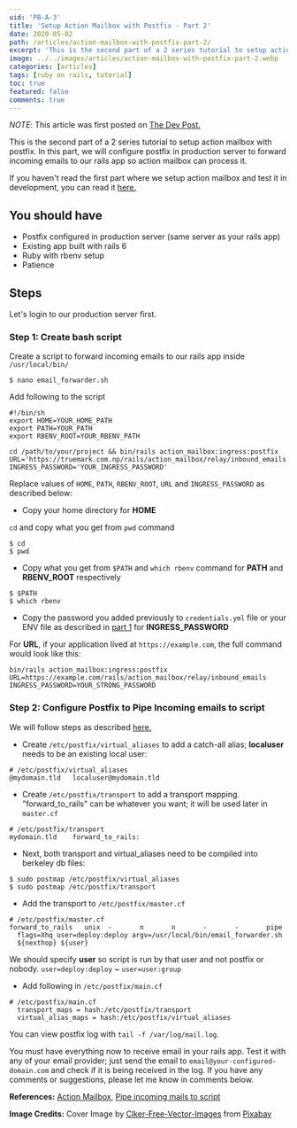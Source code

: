 ```yaml
---
uid: 'PB-A-3'
title: 'Setup Action Mailbox with Postfix - Part 2'
date: 2020-05-02
path: /articles/action-mailbox-with-postfix-part-2/
excerpt: 'This is the second part of a 2 series tutorial to setup action mailbox with postfix. In this part, we will configure postfix in production server to forward incoming emails to our rails app so action mailbox can process it.'
image: ../../images/articles/action-mailbox-with-postfix-part-2.webp
categories: [articles]
tags: [ruby on rails, tutorial]
toc: true
featured: false
comments: true
---
```


_NOTE_: This article was first posted on <a href="https://thedevpost.com/blog/setup-action-mailbox-with-postfix-part-2/" rel="canonical" target="_blank">The Dev Post.</a>

This is the second part of a 2 series tutorial to setup action mailbox with postfix. In this part, we will configure postfix in production server to forward incoming emails to our rails app so action mailbox can process it.

If you haven't read the first part where we setup action mailbox and test it in development, you can read it <a href="/articles/action-mailbox-with-postfix-part-1/">here.</a>

## You should have

- Postfix configured in production server (same server as your rails app)
- Existing app built with rails 6
- Ruby with rbenv setup
- Patience

## Steps

Let's login to our production server first.

### Step 1: Create bash script

Create a script to forward incoming emails to our rails app inside `/usr/local/bin/`

```shell
$ nano email_forwarder.sh
```

Add following to the script

```shell
#!/bin/sh
export HOME=YOUR_HOME_PATH
export PATH=YOUR_PATH
export RBENV_ROOT=YOUR_RBENV_PATH

cd /path/to/your/project && bin/rails action_mailbox:ingress:postfix URL='https://truemark.com.np/rails/action_mailbox/relay/inbound_emails' INGRESS_PASSWORD='YOUR_INGRESS_PASSWORD'
```

Replace values of `HOME`, `PATH`, `RBENV_ROOT`, `URL` and `INGRESS_PASSWORD` as described below:

- Copy your home directory for **HOME**

`cd` and copy what you get from `pwd` command

```shell
$ cd
$ pwd
```

- Copy what you get from `$PATH` and `which rbenv` command for **PATH** and **RBENV_ROOT** respectively

```shell
$ $PATH
$ which rbenv
```

- Copy the password you added previously to `credentials.yml` file or your ENV file as described in <a href="/articles/action-mailbox-with-postfix-part-1/" target="_blank">part 1</a> for **INGRESS_PASSWORD**

For **URL**, if your application lived at `https://example.com`, the full command would look like this:

`bin/rails action_mailbox:ingress:postfix URL=https://example.com/rails/action_mailbox/relay/inbound_emails INGRESS_PASSWORD=YOUR_STRONG_PASSWORD`

### Step 2: Configure Postfix to Pipe Incoming emails to script

We will follow steps as described <a href="https://serverfault.com/a/258491" target="_blank">here.</a>

- Create `/etc/postfix/virtual_aliases` to add a catch-all alias; **localuser** needs to be an existing local user:

```file
# /etc/postfix/virtual_aliases
@mydomain.tld   localuser@mydomain.tld
```

- Create `/etc/postfix/transport` to add a transport mapping. "forward_to_rails" can be whatever you want; it will be used later in `master.cf`

```file
# /etc/postfix/transport
mydomain.tld    forward_to_rails:
```

- Next, both transport and virtual_aliases need to be compiled into berkeley db files:

```shell
$ sudo postmap /etc/postfix/virtual_aliases
$ sudo postmap /etc/postfix/transport
```

- Add the transport to `/etc/postfix/master.cf`

```file
# /etc/postfix/master.cf
forward_to_rails   unix  -       n       n       -       -       pipe
  flags=Xhq user=deploy:deploy argv=/usr/local/bin/email_forwarder.sh
  ${nexthop} ${user}
```

We should specify **user** so script is run by that user and not postfix or nobody. `user=deploy:deploy` ~ `user=user:group`

- Add following in `/etc/postfix/main.cf`

```file
# /etc/postfix/main.cf
  transport_maps = hash:/etc/postfix/transport
  virtual_alias_maps = hash:/etc/postfix/virtual_aliases
```

You can view postfix log with `tail -f /var/log/mail.log`.

You must have everything now to receive email in your rails app. Test it with any of your email provider; just send the email to `email@your-configured-domain.com` and check if it is being received in the log. If you have any comments or suggestions, please let me know in comments below.

**References:** <a href="https://guides.rubyonrails.org/action_mailbox_basics.html" target="_blank">Action Mailbox</a>, <a href="https://serverfault.com/questions/258469/how-to-configure-postfix-to-pipe-all-incoming-email-to-a-script" target="_blank">Pipe incoming mails to script</a>

**Image Credits:** Cover Image by <a href="https://pixabay.com/users/Clker-Free-Vector-Images-3736/?utm_source=link-attribution&amp;utm_medium=referral&amp;utm_campaign=image&amp;utm_content=34686" target="_blank">Clker-Free-Vector-Images</a> from <a href="https://pixabay.com/?utm_source=link-attribution&amp;utm_medium=referral&amp;utm_campaign=image&amp;utm_content=3249062" target="_blank">Pixabay</a>